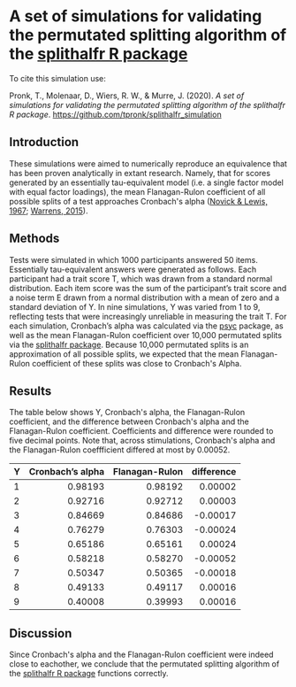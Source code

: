 # A set of simulations for validating the permutated splitting algorithm of the [splithalfr R package](https://github.com/tpronk/splithalfr)
To cite this simulation use:

Pronk, T., Molenaar, D., Wiers, R. W., & Murre, J. (2020). _A set of simulations for validating the permutated splitting algorithm of the splithalfr R package_. https://github.com/tpronk/splithalfr_simulation

## Introduction
These simulations were aimed to numerically reproduce an equivalence that has been proven analytically in extant research. Namely, that for scores generated by an essentially tau-equivalent model (i.e. a single factor model with equal factor loadings), the mean Flanagan-Rulon coefficient of all possible splits of a test approaches Cronbach's alpha ([Novick & Lewis, 1967](https://doi.org/10.1007/BF02289400); [Warrens, 2015](https://doi.org/10.1007/978-3-319-19977-1)).

## Methods
Tests were simulated in which 1000 participants answered 50 items. Essentially tau-equivalent answers were generated as follows. Each participant had a trait score T, which was drawn from a standard normal distribution. Each item score was the sum of the participant’s trait score and a noise term E drawn from a normal distribution with a mean of zero and a standard deviation of Y. In nine simulations, Y was varied from 1 to 9, reflecting tests that were increasingly unreliable in measuring the trait T. For each simulation, Cronbach’s alpha was calculated via the [psyc](https://cran.r-project.org/package=psych) package, as well as the mean Flanagan-Rulon coefficient over 10,000 permutated splits via the [splithalfr package](https://github.com/tpronk/splithalfr). Because 10,000 permutated splits is an approximation of all possible splits, we expected that the mean Flanagan-Rulon coefficient of these splits was close to Cronbach's Alpha.

## Results
The table below shows Y, Cronbach's alpha, the Flanagan-Rulon coefficient, and the difference between Cronbach's alpha and the Flanagan-Rulon coefficient. Coefficients and difference were rounded to five decimal points. Note that, across stimulations, Cronbach's alpha and the Flanagan-Rulon coeffficient differed at most by 0.00052.

| Y | Cronbach’s alpha | Flanagan-Rulon | difference |
|---|-----------------:|---------------:|-----------:|
| 1 | 0.98193          | 0.98192        | 0.00002    |
| 2 | 0.92716          | 0.92712        | 0.00003    |
| 3 | 0.84669          | 0.84686        | -0.00017   |
| 4 | 0.76279          | 0.76303        | -0.00024   |
| 5 | 0.65186          | 0.65161        | 0.00024    |
| 6 | 0.58218          | 0.58270        | -0.00052   |
| 7 | 0.50347          | 0.50365        | -0.00018   |
| 8 | 0.49133          | 0.49117        | 0.00016    |
| 9 | 0.40008          | 0.39993        | 0.00016    |

## Discussion
Since Cronbach's alpha and the Flanagan-Rulon coefficient were indeed close to eachother, we conclude that the permutated splitting algorithm of the [splithalfr R package](https://github.com/tpronk/splithalfr) functions correctly.
